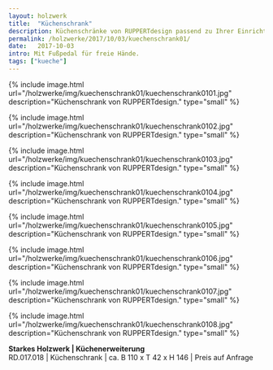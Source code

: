 ```yaml
---
layout: holzwerk
title:  "Küchenschrank"
description: Küchenschränke von RUPPERTdesign passend zu Ihrer Einrichtung.
permalink: /holzwerke/2017/10/03/kuechenschrank01/
date:   2017-10-03
intro: Mit Fußpedal für freie Hände.
tags: ["kueche"]
---
```



{% include image.html url="/holzwerke/img/kuechenschrank01/kuechenschrank0101.jpg" description="Küchenschrank von RUPPERTdesign." type="small" %}

{% include image.html url="/holzwerke/img/kuechenschrank01/kuechenschrank0102.jpg" description="Küchenschrank von RUPPERTdesign." type="small" %}

{% include image.html url="/holzwerke/img/kuechenschrank01/kuechenschrank0103.jpg" description="Küchenschrank von RUPPERTdesign." type="small" %}

{% include image.html url="/holzwerke/img/kuechenschrank01/kuechenschrank0104.jpg" description="Küchenschrank von RUPPERTdesign." type="small" %}

{% include image.html url="/holzwerke/img/kuechenschrank01/kuechenschrank0105.jpg" description="Küchenschrank von RUPPERTdesign." type="small" %}

{% include image.html url="/holzwerke/img/kuechenschrank01/kuechenschrank0106.jpg" description="Küchenschrank von RUPPERTdesign." type="small" %}

{% include image.html url="/holzwerke/img/kuechenschrank01/kuechenschrank0107.jpg" description="Küchenschrank von RUPPERTdesign." type="small" %}

{% include image.html url="/holzwerke/img/kuechenschrank01/kuechenschrank0108.jpg" description="Küchenschrank von RUPPERTdesign." type="small" %}



**Starkes Holzwerk \| Küchenerweiterung**    
RD.017.018  \|  Küchenschrank  \| ca. B 110 x T 42 x H 146 \|  Preis auf Anfrage

